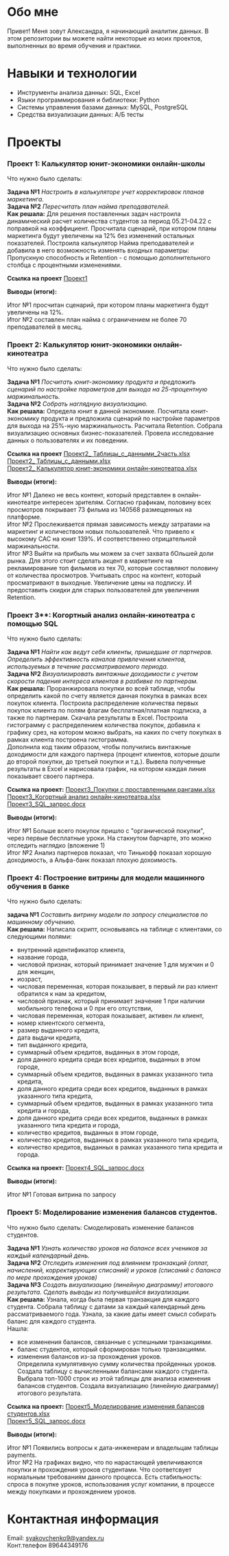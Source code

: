 # Обо мне
Привет! Меня зовут Александра, я начинающий аналитик данных. В этом репозитории вы можете найти некоторые из моих проектов, выполненных во время обучения и практики.

# Навыки и технологии
- Инструменты анализа данных: SQL, Excel
- Языки программирования и библиотеки: Python
- Системы управления базами данных: MySQL, PostgreSQL
- Средства визуализации данных: А/Б тесты


# Проекты
### Проект 1: Калькулятор юнит-экономики онлайн-школы

Что нужно было сделать:

**Задача №1** *Настроить в калькуляторе учет корректировок планов маркетинга.*   
**Задача №2** *Пересчитать план найма преподавателей.*   
**Как решала:** Для решения поставленных задач настроила динамический расчет количества студентов за период 05.21-04.22 с поправкой на коэффициент. Просчитала сценарий, при котором планы маркетинга будут увеличены на 12% без изменений остальных показателей.
Построила калькулятор Найма преподавателей и добавила в него возможность изменять входных параметры: Пропускную способность и Retention - с помощью дополнительного столбца с процентными изменениями.

**Ссылка на проект** [Проект1](https://github.com/Alexandra-Yakovchenko/-data-analytics/files/12009996/1_.-.-.xlsx)

**Выводы (итоги):**

Итог №1 просчитан сценарий, при котором планы маркетинга будут увеличены на 12%.  
Итог №2 составлен план найма с ограничением не более 70 преподавателей в месяц.   

### Проект 2: Калькулятор юнит-экономики онлайн-кинотеатра

Что нужно было сделать:

**Задача №1** *Посчитать юнит-экономику продукта и предложить сценарий по настройке параметров для выхода на 25-процентную маржинальность.*  
**Задача №2** *Собрать наглядную визуализацию.*  
**Как решала:** Определа юнит в данной экономике. Посчитала юнит-экономику продукта и предложила сценарий по настройке параметров для выхода на 25%-ную маржинальность. Расчитала Retention. Собрала визуализацию основных бизнес-показателей. Провела исследование данных о пользователях и их поведении.

**Ссылка на проект** [Проект2_ Таблицы_с_данными_2часть.xlsx](https://github.com/Alexandra-Yakovchenko/-data-analytics/files/12023089/2_._._._2.xlsx)  
[Проект2_ Таблицы_с_данными.xlsx](https://github.com/Alexandra-Yakovchenko/-data-analytics/files/12023088/2_._._.xlsx)  
[Проект2_ Калькулятор юнит-экономики онлайн-кинотеатра.xlsx](https://github.com/Alexandra-Yakovchenko/-data-analytics/files/12023087/2_.-.-.xlsx)  


**Выводы (итоги):**

Итог №1 Далеко не весь контент, который представлен в онлайн-кинотеатре интересен зрителям. Согласно графикам, половину всех просмотров покрывает 73 фильма из 140568 размещенных на платформе.  
Итог №2 Прослеживается прямая зависимость между затратами на маркетинг и количеством новых пользователей. Что привело к высокому CAC на юнит 139%. И соответственно отрицательной маржинальности.   
Итог №3 Выйти на прибыль мы можем за счет захвата бОльшей доли рынка. Для этого стоит сделать акцент в маркетинге на рекламирование топ фильмов из тех 70, которые составляют половину от количества просмотров. Учитывать спрос на контент, который просматривают в выходные. Увеличение цены на подписку.  И предоставить скидки для старых пользователей для увеличения Retention.   


### Проект 3**: Когортный анализ онлайн-кинотеатра с помощью SQL

Что нужно было сделать:

**Задача №1** *Найти как ведут себя клиенты, пришедшие от партнеров. Определить эффективность каналов привлечения клиентов, используемых в течение рассматриваемого периода.*    
**Задача №2** *Визуализировать винтажные доходимости с учетом скорости падения интереса клиентов в разбивке по партнерам.*   
**Как решала:** Проранжировала покупки во всей таблице, чтобы определить какой по счету является данная покупка в рамках всех покупок клиента. Построила распределение количества первых покупок клиента по полям флагам бесплатная/платная подписка, а также по партнерам. 
Скачала результаты в Excel. Построила гистограмму с распределением количества покупок, добавила к графику срез, на котором можно выбрать, на каких по счету покупках в рамках клиента построена гистограмма.  
Дополнила код таким образом, чтобы получились винтажные доходимости для каждого партнера (процент клиентов, которые дошли до второй покупки, до третьей покупки и т.д.). Вывела полученные результаты в Excel и нарисовала график, на котором каждая линия показывает своего партнера.

**Ссылка на проект:** [Проект3_Покупки с проставленными рангами.xlsx](https://github.com/Alexandra-Yakovchenko/-data-analytics/files/12022923/3_.xlsx)  
[Проект3_Когортный анализ онлайн-кинотеатра.xlsx](https://github.com/Alexandra-Yakovchenko/-data-analytics/files/12022922/3_.-.xlsx)  
[Проект3_SQL_запрос.docx](https://github.com/Alexandra-Yakovchenko/-data-analytics/files/12022921/3_SQL_.docx)  



**Выводы (итоги):**

Итог №1 Больше всего покупок пришло с "органической покупки", через первые бесплатные уроки. На стакнутом барчарте, это можно отследить наглядко (вложение 1)  
Итог №2 Анализ партнеров показал, что Тинькофф показал хорошую доходимость, а Альфа-банк показал плохую дохоимость.   


### Проект 4: Построение витрины для модели машинного обучения в банке

Что нужно было сделать:  


**задача №1**  *Составить витрину модели по запросу специалистов по машинному обучению.*     
**Как решала:** Написала скрипт, основываясь на таблице с клиентами, со следующими полями:  
-	внутренний идентификатор клиента,
-	название города,
-	числовой признак, который принимает значение 1 для мужчин и 0 для женщин,
-	иозраст,
-	числовая переменная, которая показывает, в первый ли раз клиент обратился к нам за кредитом, 
-	числовой признак, который принимает значение 1 при наличии мобильного телефона и 0 при его отсутствии,
-	числовая переменная, которая показывает, активен ли клиент, 
-	номер клиентского сегмента,
-	размер выданного кредита,
-	дата выдачи кредита,
-	тип выданного кредита,
-	суммарный объем кредитов, выданных в этом городе,
-	доля данного кредита среди всех кредитов, выданных в этом городе,
-	суммарный объем кредитов, выданных в рамках указанного типа кредита,
-	доля данного кредита среди всех кредитов, выданных в рамках указанного типа кредита,
-	суммарный объем кредитов, выданных в рамках указанного типа кредита и города,
-	доля данного кредита среди всех кредитов, выданных в рамках указанного типа кредита и города,
-	количество кредитов, выданных в этом городе,
-	количество кредитов, выданных в рамках указанного типа кредита,
-	количество кредитов, выданных в рамках указанного типа кредита и города.

**Ссылка на проект:** [Проект4_SQL_запрос.docx](https://github.com/Alexandra-Yakovchenko/-data-analytics/files/12022939/4_SQL_.docx)  


**Выводы (итоги):**

Итог №1 Готовая витрина по запросу


### Проект 5: Моделирование изменения балансов студентов.

Что нужно было сделать: Смоделировать изменение балансов студентов.

**Задача №1** *Узнать количество уроков на балансе всех учеников за каждый календарный день.*  
**Задача №2** *Отследить изменения под влиянием транзакций (оплат, начислений, корректирующих списаний) и уроков (списаний с баланса по мере прохождения уроков)*  
**Задача №3** *Создать визуализацию (линейную диаграмму) итогового результата. Сделать выводы из получившейся визуализации.*  
**Как решала:** Узнала, когда была первая транзакция для каждого студента. Собрала таблицу с датами за каждый календарный день рассматриваемого года. Узнала, за какие даты имеет смысл собирать баланс для каждого студента.   
Нашла:  
- все изменения балансов, связанные с успешными транзакциями.   
- баланс студентов, который сформирован только транзакциями.   
- изменения балансов из-за прохождения уроков.   
Определила кумулятивную сумму количества пройденных уроков. Создала таблицу с вычисленными балансами каждого студента. Выбрала топ-1000 строк из этой таблицы для анализа изменения балансов студентов. Создала визуализацию (линейную диаграмму) итогового результата.

**Ссылка на проект:** [Проект5_Моделирование изменения балансов студентов.xlsx](https://github.com/Alexandra-Yakovchenko/-data-analytics/files/12022943/5_.xlsx)  
[Проект5_SQL_запрос.docx](https://github.com/Alexandra-Yakovchenko/-data-analytics/files/12022942/5_SQL_.docx)


**Выводы (итоги):**

Итог №1 Появились вопросы к дата-инженерам и владельцам таблицы payments.  
Итог №2 На графиках видно, что по нарастающей увеличиваются покупки и прохождения уроков студентами. Что соответсвует нормальным требованиям данного процесса.
Есть стабильность: спроса в покупке уроков, использования услуг компании, в процессе между покупками и прохождением уроков.   



# Контактная информация
Email: <syakovchenko9@yandex.ru>  
Конт.телефон 89644349176  
